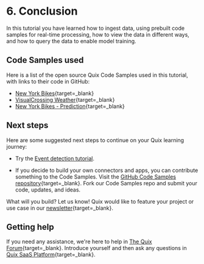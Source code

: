 # 6. Conclusion

In this tutorial you have learned how to ingest data, using prebuilt code samples for real-time processing, how to view the data in different ways, and how to query the data to enable model training. 

## Code Samples used

Here is a list of the open source Quix Code Samples used in this tutorial, with links to their code in GitHub:

* [New York Bikes](https://github.com/quixio/quix-samples/tree/main/python/sources/NY-Citibikes){target=_blank}
* [VisualCrossing Weather](https://github.com/quixio/quix-samples/tree/main/python/sources/visualcrossing-weather){target=_blank}
* [New York Bikes - Prediction](https://github.com/quixio/quix-samples/tree/main/python/transformations/NY-Bikes-Predictions){target=_blank}

## Next steps

Here are some suggested next steps to continue on your Quix learning journey:

* Try the [Event detection tutorial](../event-detection/index.md).

* If you decide to build your own connectors and apps, you can contribute something to the Code Samples. Visit the [GitHub Code Samples repository](https://github.com/quixio/quix-samples){target=_blank}. Fork our Code Samples repo and submit your code, updates, and ideas.

What will you build? Let us know! Quix would like to feature your project or use case in our [newsletter](https://www.quix.io/community/){target=_blank}.

## Getting help

If you need any assistance, we're here to help in [The Quix Forum](https://forum.quix.io/){target=_blank}. Introduce yourself and then ask any questions in [Quix SaaS Platform](https://forum.quix.io/c/quix-saas-platform/6){target=_blank}.
